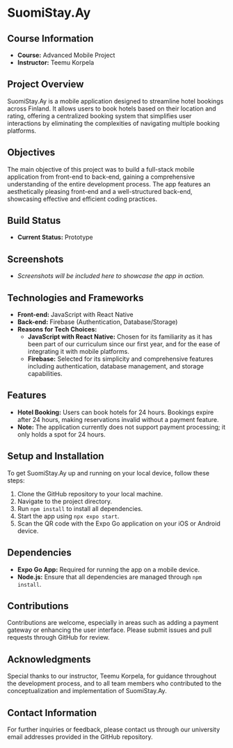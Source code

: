 # SuomiStay.Ay

## Course Information
- **Course:** Advanced Mobile Project
- **Instructor:** Teemu Korpela

## Project Overview
SuomiStay.Ay is a mobile application designed to streamline hotel bookings across Finland. It allows users to book hotels based on their location and rating, offering a centralized booking system that simplifies user interactions by eliminating the complexities of navigating multiple booking platforms.

## Objectives
The main objective of this project was to build a full-stack mobile application from front-end to back-end, gaining a comprehensive understanding of the entire development process. The app features an aesthetically pleasing front-end and a well-structured back-end, showcasing effective and efficient coding practices.

## Build Status
- **Current Status:** Prototype

## Screenshots
- *Screenshots will be included here to showcase the app in action.*

## Technologies and Frameworks
- **Front-end:** JavaScript with React Native
- **Back-end:** Firebase (Authentication, Database/Storage)
- **Reasons for Tech Choices:**
  - **JavaScript with React Native:** Chosen for its familiarity as it has been part of our curriculum since our first year, and for the ease of integrating it with mobile platforms.
  - **Firebase:** Selected for its simplicity and comprehensive features including authentication, database management, and storage capabilities.

## Features
- **Hotel Booking:** Users can book hotels for 24 hours. Bookings expire after 24 hours, making reservations invalid without a payment feature.
- **Note:** The application currently does not support payment processing; it only holds a spot for 24 hours.

## Setup and Installation
To get SuomiStay.Ay up and running on your local device, follow these steps:
1. Clone the GitHub repository to your local machine.
2. Navigate to the project directory.
3. Run `npm install` to install all dependencies.
4. Start the app using `npx expo start`.
5. Scan the QR code with the Expo Go application on your iOS or Android device.

## Dependencies
- **Expo Go App:** Required for running the app on a mobile device.
- **Node.js:** Ensure that all dependencies are managed through `npm install`.

## Contributions
Contributions are welcome, especially in areas such as adding a payment gateway or enhancing the user interface. Please submit issues and pull requests through GitHub for review.

## Acknowledgments
Special thanks to our instructor, Teemu Korpela, for guidance throughout the development process, and to all team members who contributed to the conceptualization and implementation of SuomiStay.Ay.

## Contact Information
For further inquiries or feedback, please contact us through our university email addresses provided in the GitHub repository.
